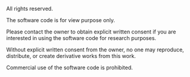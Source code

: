 All rights reserved.  

The software code is for view purpose only.  

Please contact the owner to obtain explicit written consent if you are interested in using the software code for research purposes.

Without explicit written consent from the owner, no one may reproduce, distribute, or create derivative works from this work. 

Commercial use of the software code is prohibited.

